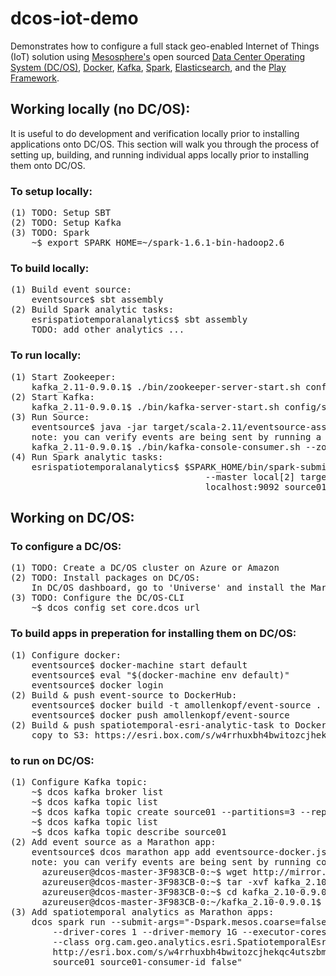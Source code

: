 # dcos-iot-demo
Demonstrates how to configure a full stack geo-enabled Internet of Things (IoT) solution using <a href="https://mesosphere.com/">Mesosphere's</a> open sourced <a href="https://dcos.io/">Data Center Operating System (DC/OS)</a>, <a href="https://www.docker.com/">Docker</a>, <a href="http://kafka.apache.org/">Kafka</a>, <a href="http://spark.apache.org/">Spark</a>, <a href="https://www.elastic.co/products/elasticsearch">Elasticsearch</a>, and the <a href="https://www.playframework.com/">Play Framework</a>.

## Working locally (no DC/OS):
It is useful to do development and verification locally prior to installing applications onto DC/OS.  This section will walk you through the process of setting up, building, and running individual apps locally prior to installing them onto DC/OS.
### To setup locally:
<pre>
(1) TODO: Setup SBT
(2) TODO: Setup Kafka
(3) TODO: Spark
    ~$ export SPARK_HOME=~/spark-1.6.1-bin-hadoop2.6
</pre>

### To build locally:
<pre>
(1) Build event source:
    eventsource$ sbt assembly
(2) Build Spark analytic tasks:
    esrispatiotemporalanalytics$ sbt assembly
    TODO: add other analytics ...
</pre>

### To run locally:
<pre>
(1) Start Zookeeper:
    kafka_2.11-0.9.0.1$ ./bin/zookeeper-server-start.sh config/zookeeper.properties
(2) Start Kafka:
    kafka_2.11-0.9.0.1$ ./bin/kafka-server-start.sh config/server.properties
(3) Run Source:
    eventsource$ java -jar target/scala-2.11/eventsource-assembly-1.0.jar localhost:9092 source01 4 1000 true
    note: you can verify events are being sent by running a command line Kafka Consumer utility to listen to the topic:
    kafka_2.11-0.9.0.1$ ./bin/kafka-console-consumer.sh --zookeeper localhost:2181 --topic source01
(4) Run Spark analytic tasks:
    esrispatiotemporalanalytics$ $SPARK_HOME/bin/spark-submit --class "org.cam.geo.analytics.esri.SpatiotemporalAnalyticEsriTask"
                                     --master local[2] target/scala-2.10/spatiotemporal-esri-analytic-task-assembly-1.0.jar
                                     localhost:9092 source01 source01-consumer-id false
</pre>

## Working on DC/OS:
### To configure a DC/OS:
<pre>
(1) TODO: Create a DC/OS cluster on Azure or Amazon
(2) TODO: Install packages on DC/OS:
    In DC/OS dashboard, go to 'Universe' and install the Marathon, Chronos, Kafka & Spark packages.
(3) TODO: Configure the DC/OS-CLI
    ~$ dcos config set core.dcos_url <your DC/OS url>
</pre>

### To build apps in preperation for installing them on DC/OS:
<pre>
(1) Configure docker:
    eventsource$ docker-machine start default
    eventsource$ eval "$(docker-machine env default)"
    eventsource$ docker login
(2) Build & push event-source to DockerHub:
    eventsource$ docker build -t amollenkopf/event-source .
    eventsource$ docker push amollenkopf/event-source
(2) Build & push spatiotemporal-esri-analytic-task to DockerHub:
    copy to S3: https://esri.box.com/s/w4rrhuxbh4bwitozcjhekqc4utszbmkb
</pre>

### to run on DC/OS:
<pre>
(1) Configure Kafka topic:
    ~$ dcos kafka broker list
    ~$ dcos kafka topic list
    ~$ dcos kafka topic create source01 --partitions=3 --replication=1
    ~$ dcos kafka topic list
    ~$ dcos kafka topic describe source01
(2) Add event source as a Marathon app:
    eventsource$ dcos marathon app add eventsource-docker.json
    note: you can verify events are being sent by running command line Kafka Consumer utilities to listen to the topic:
      azureuser@dcos-master-3F983CB-0:~$ wget http://mirror.reverse.net/pub/apache/kafka/0.9.0.1/kafka_2.10-0.9.0.1.tgz
      azureuser@dcos-master-3F983CB-0:~$ tar -xvf kafka_2.10-0.9.0.1.tgz
      azureuser@dcos-master-3F983CB-0:~$ cd kafka_2.10-0.9.0.1
      azureuser@dcos-master-3F983CB-0:~/kafka_2.10-0.9.0.1$ ./bin/kafka-console-consumer.sh --zookeeper master.mesos:2181/kafka --topic source01
(3) Add spatiotemporal analytics as Marathon apps:
    dcos spark run --submit-args="-Dspark.mesos.coarse=false
        --driver-cores 1 --driver-memory 1G --executor-cores 2 --executor-memory 1G
        --class org.cam.geo.analytics.esri.SpatiotemporalEsriAnalyticTask
        http://esri.box.com/s/w4rrhuxbh4bwitozcjhekqc4utszbmkb broker-0.kafka.mesos:10040,broker-1.kafka.mesos:9312,broker-2.kafka.mesos:9601
        source01 source01-consumer-id false"
</pre>
